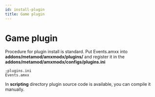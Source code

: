 ```yaml
---
id: install-plugin
title: Game plugin
---
```



# Game plugin

Procedure for plugin install is standard. 
Put Events.amxx into **addons/metamod/amxmodx/plugins/** and register it in the **addons/metamod/amxmodx/configs/plugins.ini**

```
;plugins.ini
Events.amxx
```

In **scripting** directory plugin source code is available, you can compile it manually.

